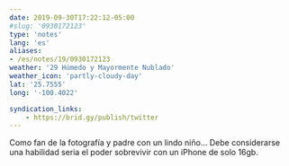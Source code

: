 ```yaml
---
date: 2019-09-30T17:22:12-05:00
#slug: '0930172123'
type: 'notes'
lang: 'es'
aliases:
- /es/notes/19/0930172123
weather: '29 Húmedo y Mayormente Nublado'
weather_icon: 'partly-cloudy-day'
lat: '25.7555'
long: '-100.4022'

syndication_links:
    - https://brid.gy/publish/twitter
---
```

Como fan de la fotografía y padre con un lindo niño…
Debe considerarse una habilidad seria el poder sobrevivir con un iPhone de solo 16gb.
